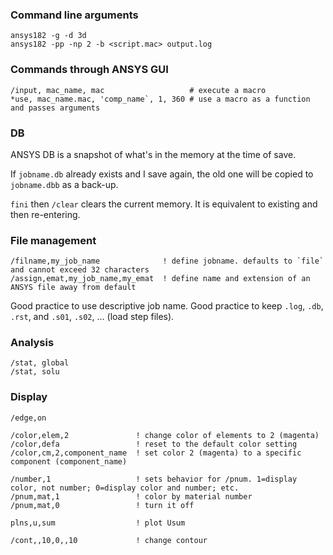 ### Command line arguments
```
ansys182 -g -d 3d
ansys182 -pp -np 2 -b <script.mac> output.log
```

### Commands through ANSYS GUI

```
/input, mac_name, mac                   # execute a macro
*use, mac_name.mac, 'comp_name`, 1, 360 # use a macro as a function and passes arguments
```


### DB
ANSYS DB is a snapshot of what's in the memory at the time of save.

If `jobname.db` already exists and I save again, the old one will be copied to `jobname.dbb` as a back-up.

`fini` then `/clear` clears the current memory. It is equivalent to existing and then re-entering.


### File management
```
/filname,my_job_name              ! define jobname. defaults to `file` and cannot exceed 32 characters
/assign,emat,my_job_name,my_emat  ! define name and extension of an ANSYS file away from default
```

Good practice to use descriptive job name. Good practice to keep `.log`, `.db`, `.rst`, and `.s01`, `.s02`, ... (load step files).


### Analysis


```
/stat, global
/stat, solu
```

### Display
```
/edge,on

/color,elem,2               ! change color of elements to 2 (magenta)
/color,defa                 ! reset to the default color setting
/color,cm,2,component_name  ! set color 2 (magenta) to a specific component (component_name)

/number,1                   ! sets behavior for /pnum. 1=display color, not number; 0=display color and number; etc.
/pnum,mat,1                 ! color by material number
/pnum,mat,0                 ! turn it off

plns,u,sum                  ! plot Usum

/cont,,10,0,,10             ! change contour
```

